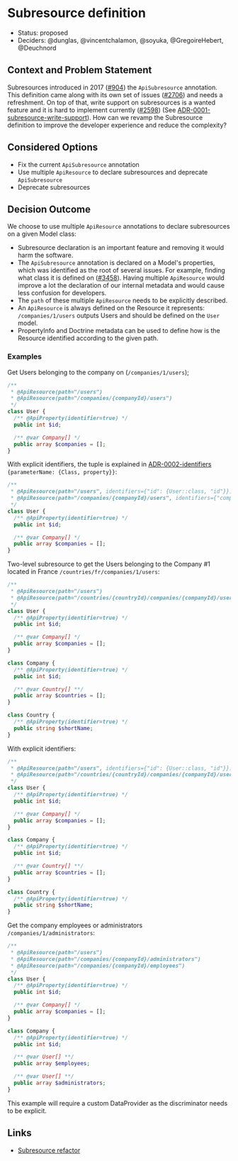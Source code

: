 # Subresource definition

* Status: proposed
* Deciders: @dunglas, @vincentchalamon, @soyuka, @GregoireHebert, @Deuchnord

## Context and Problem Statement

Subresources introduced in 2017 ([#904][pull/904]) the `ApiSubresource` annotation. This definition came along with its own set of issues ([#2706][issue/2706]) and needs a refreshment. On top of that, write support on subresources is a wanted feature and it is hard to implement currently ([#2598][pull/2598]) (See [ADR-0001-subresource-write-support](./0001-subresource-write-support.md)). How can we revamp the Subresource definition to improve the developer experience and reduce the complexity?

## Considered Options

* Fix the current `ApiSubresource` annotation
* Use multiple `ApiResource` to declare subresources and deprecate `ApiSubresource`
* Deprecate subresources

## Decision Outcome

We choose to use multiple `ApiResource` annotations to declare subresources on a given Model class: 

* Subresource declaration is an important feature and removing it would harm the software. 
* The `ApiSubresource` annotation is declared on a Model's properties, which was identified as the root of several issues. For example, finding what class it is defined on ([#3458][issue/3458]). Having multiple `ApiResource` would improve a lot the declaration of our internal metadata and would cause less confusion for developers. 
* The `path` of these multiple `ApiResource` needs to be explicitly described. 
* An `ApiResource` is always defined on the Resource it represents: `/companies/1/users` outputs Users and should be defined on the `User` model.
* PropertyInfo and Doctrine metadata can be used to define how is the Resource identified according to the given path.

### Examples

Get Users belonging to the company on (`/companies/1/users`);

```php
/**
 * @ApiResource(path="/users")
 * @ApiResource(path="/companies/{companyId}/users")
 */
class User {
  /** @ApiProperty(identifier=true) */
  public int $id;

  /** @var Company[] */
  public array $companies = [];
}
```

With explicit identifiers, the tuple is explained in [ADR-0002-identifiers](./0002-identifiers) `{parameterName: {Class, property}}`:

```php
/**
 * @ApiResource(path="/users", identifiers={"id": {User::class, "id"}})
 * @ApiResource(path="/companies/{companyId}/users", identifiers={"companyId": {Company::class, "id"}, "id": {User::class, "id"}})
 */
class User {
  /** @ApiProperty(identifier=true) */
  public int $id;

  /** @var Company[] */
  public array $companies = [];
}
```

Two-level subresource to get the Users belonging to the Company #1 located in France `/countries/fr/companies/1/users`: 

```php
/**
 * @ApiResource(path="/users")
 * @ApiResource(path="/countries/{countryId}/companies/{companyId}/users")
 */
class User {
  /** @ApiProperty(identifier=true) */
  public int $id;

  /** @var Company[] */
  public array $companies = [];
}

class Company {
  /** @ApiProperty(identifier=true) */
  public int $id;

  /** @var Country[] **/
  public array $countries = [];
}

class Country {
  /** @ApiProperty(identifier=true) */
  public string $shortName;
}
```

With explicit identifiers:

```php
/**
 * @ApiResource(path="/users", identifiers={"id": {User::class, "id"}})
 * @ApiResource(path="/countries/{countryId}/companies/{companyId}/users", identifiers={"companyId": {Company::class, "id"}, "countryId": {Country::class, "shortName"}, "id": {User::class, "id"}})
 */
class User {
  /** @ApiProperty(identifier=true) */
  public int $id;

  /** @var Company[] */
  public array $companies = [];
}

class Company {
  /** @ApiProperty(identifier=true) */
  public int $id;

  /** @var Country[] **/
  public array $countries = [];
}

class Country {
  /** @ApiProperty(identifier=true) */
  public string $shortName;
}
```

Get the company employees or administrators `/companies/1/administrators`:

```php
/**
 * @ApiResource(path="/users")
 * @ApiResource(path="/companies/{companyId}/administrators")
 * @ApiResource(path="/companies/{companyId}/employees")
 */
class User {
  /** @ApiProperty(identifier=true) */
  public int $id;

  /** @var Company[] */
  public array $companies = [];
}

class Company {
  /** @ApiProperty(identifier=true) */
  public int $id;

  /** @var User[] **/
  public array $employees;

  /** @var User[] **/
  public array $administrators;
}
```

This example will require a custom DataProvider as the discriminator needs to be explicit.

## Links

* [Subresource refactor][pull/3689]


[pull/904]: https://github.com/api-platform/core/pull/904  "Subresource feature"
[issue/2706]: https://github.com/api-platform/core/issues/2706 "Subresource RFC"
[pull/2598]: https://github.com/api-platform/core/pull/2598 "Subresource write support"
[issue/3458]: https://github.com/api-platform/core/pull/3458 "Subresource poor DX"
[pull/3689]: https://github.com/api-platform/core/pull/3689 "Revamp subresource"
